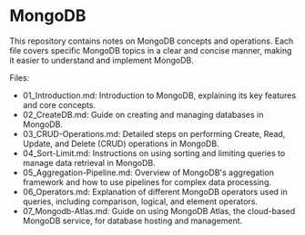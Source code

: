 # MongoDB
This repository contains notes on MongoDB concepts and operations. Each file covers specific MongoDB topics in a clear and concise manner, making it easier to understand and implement MongoDB.

Files:
- 01_Introduction.md: Introduction to MongoDB, explaining its key features and core concepts.
- 02_CreateDB.md: Guide on creating and managing databases in MongoDB.
- 03_CRUD-Operations.md: Detailed steps on performing Create, Read, Update, and Delete (CRUD) operations in MongoDB.
- 04_Sort-Limit.md: Instructions on using sorting and limiting queries to manage data retrieval in MongoDB.
- 05_Aggregation-Pipeline.md: Overview of MongoDB's aggregation framework and how to use pipelines for complex data processing.
- 06_Operators.md: Explanation of different MongoDB operators used in queries, including comparison, logical, and element operators.
- 07_Mongodb-Atlas.md: Guide on using MongoDB Atlas, the cloud-based MongoDB service, for database hosting and management.
